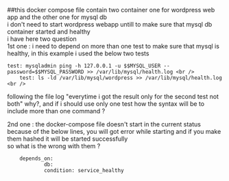 ##this docker compose file contain two container one for wordpress web app and the other one for mysql db <br />
i don't need to start wordpress webapp untill to make sure that mysql db container started and healthy  <br />
i have here two question <br />
1st one : i need to depend on more than one test to make sure that mysql is healthy, in this example i used the below two tests <br />

	test: mysqladmin ping -h 127.0.0.1 -u $$MYSQL_USER --password=$$MYSQL_PASSWORD >> /var/lib/mysql/health.log <br />
        test: ls -ld /var/lib/mysql/wordpress >> /var/lib/mysql/health.log <br />
following the file log "everytime i got the result only for the second test not both" why?, and if i should use only one test how the syntax will be to include more than one command ? <br />

2nd one : the docker-compose file doesn't start in the current status because of the below lines, you will got error while starting and if you make them hashed it will be started successfully <br /> 
so what is the wrong with them ? <br />
 
		depends_on:
      			db:
      			condition: service_healthy

